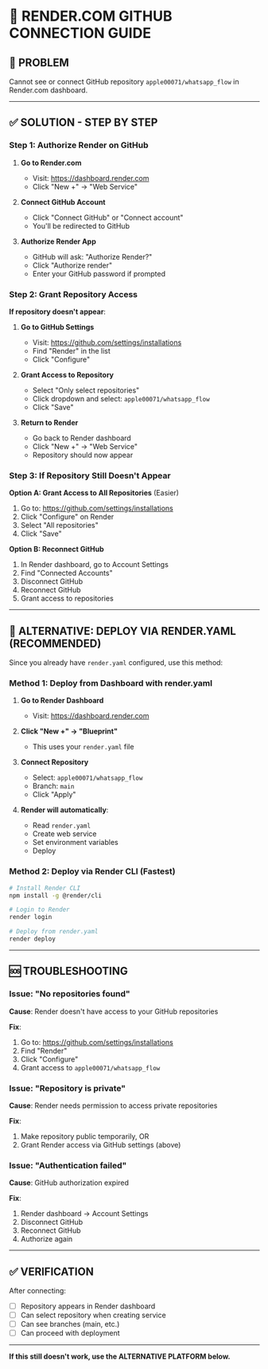 # 🔗 RENDER.COM GITHUB CONNECTION GUIDE

## 🎯 PROBLEM

Cannot see or connect GitHub repository `apple00071/whatsapp_flow` in Render.com dashboard.

---

## ✅ SOLUTION - STEP BY STEP

### Step 1: Authorize Render on GitHub

1. **Go to Render.com**
   - Visit: https://dashboard.render.com
   - Click "New +" → "Web Service"

2. **Connect GitHub Account**
   - Click "Connect GitHub" or "Connect account"
   - You'll be redirected to GitHub

3. **Authorize Render App**
   - GitHub will ask: "Authorize Render?"
   - Click "Authorize render"
   - Enter your GitHub password if prompted

### Step 2: Grant Repository Access

**If repository doesn't appear**:

1. **Go to GitHub Settings**
   - Visit: https://github.com/settings/installations
   - Find "Render" in the list
   - Click "Configure"

2. **Grant Access to Repository**
   - Select "Only select repositories"
   - Click dropdown and select: `apple00071/whatsapp_flow`
   - Click "Save"

3. **Return to Render**
   - Go back to Render dashboard
   - Click "New +" → "Web Service"
   - Repository should now appear

### Step 3: If Repository Still Doesn't Appear

**Option A: Grant Access to All Repositories** (Easier)
1. Go to: https://github.com/settings/installations
2. Click "Configure" on Render
3. Select "All repositories"
4. Click "Save"

**Option B: Reconnect GitHub**
1. In Render dashboard, go to Account Settings
2. Find "Connected Accounts"
3. Disconnect GitHub
4. Reconnect GitHub
5. Grant access to repositories

---

## 🚀 ALTERNATIVE: DEPLOY VIA RENDER.YAML (RECOMMENDED)

Since you already have `render.yaml` configured, use this method:

### Method 1: Deploy from Dashboard with render.yaml

1. **Go to Render Dashboard**
   - Visit: https://dashboard.render.com

2. **Click "New +" → "Blueprint"**
   - This uses your `render.yaml` file

3. **Connect Repository**
   - Select: `apple00071/whatsapp_flow`
   - Branch: `main`
   - Click "Apply"

4. **Render will automatically**:
   - Read `render.yaml`
   - Create web service
   - Set environment variables
   - Deploy

### Method 2: Deploy via Render CLI (Fastest)

```bash
# Install Render CLI
npm install -g @render/cli

# Login to Render
render login

# Deploy from render.yaml
render deploy
```

---

## 🆘 TROUBLESHOOTING

### Issue: "No repositories found"

**Cause**: Render doesn't have access to your GitHub repositories

**Fix**:
1. Go to: https://github.com/settings/installations
2. Find "Render"
3. Click "Configure"
4. Grant access to `apple00071/whatsapp_flow`

### Issue: "Repository is private"

**Cause**: Render needs permission to access private repositories

**Fix**:
1. Make repository public temporarily, OR
2. Grant Render access via GitHub settings (above)

### Issue: "Authentication failed"

**Cause**: GitHub authorization expired

**Fix**:
1. Render dashboard → Account Settings
2. Disconnect GitHub
3. Reconnect GitHub
4. Authorize again

---

## ✅ VERIFICATION

After connecting:
- [ ] Repository appears in Render dashboard
- [ ] Can select repository when creating service
- [ ] Can see branches (main, etc.)
- [ ] Can proceed with deployment

---

**If this still doesn't work, use the ALTERNATIVE PLATFORM below.**
